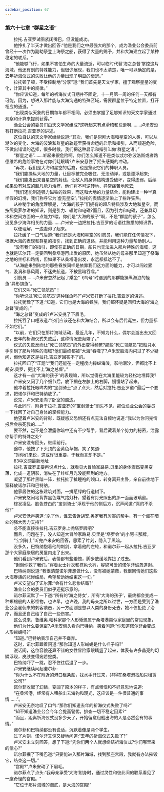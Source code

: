 ```yaml
---
sidebar_position: 67
---
```

### 第六十七章 “群星之语”  


　　拉托.吉亚罗试图紧闭嘴巴，但没能成功。  
　　他挣扎了半天才做出回答:“他是我们之中最强大的那个，成为渔业公会委员前曾经十一次作为副助祭登上海祭之船，获得了大量的赐予，并和大海建立起了某种稳定的联系。“  
　　“他能够飞行，如果不害怕生命的大量流逝，可以临时代替‘海之总督’掌控这片海域，他还有别的特殊能力，但很少展现，我们也不太清楚，唯一可以确定的是，去年祈海仪式的失败让他的力量出现了明显的衰退。”  
　　拉托顿了顿，不受控制地“分享”道:“我们首先是天文学家，擅于观察星星的变化，计算其中的规律。”  
　　“你应该知道，每年的祈海仪式日期并不固定，十一月第一周的任何一天都有可能，因为，想进入那片能与大海沟通的特殊区域，需要群星位于特定位置，打开相应的通道。“  
　　“出现类似天象的日期每年都不相同，必须由掌握了足够知识的天文学家通过观察和计算来提前获得。”  
　　渔业公会的委员们由天文学家组成?这听起来有点滑稽和荒诞啊….….卢米安没有打断拉托.吉亚罗的讲述。  
　　这位自认的天文学家继续说道:“其次，我们是崇拜大海和星空的人类，可以从潮汐的变化、大海的波浪和群星的轨迹里获得命运的启示和指引，从而规避危险，不做出错误的选择，很多时候，我们把这种启示和指引叫做‘群星之语’。”  
　　“群星之语”.……听起来很危险啊，你们怎么知道不是类似忒尔弥波洛斯或者路德维希的危险事物在对你们眨眼睛?卢米安忍住了摇头感慨的冲动。  
　　“再次，我们是大海和星空的后裔，也是祭祀它们的神职人员。  
　　“我们能操纵大地的力量，让目标被完全吸住，无法动弹，或是漂浮起来;  
　　“我们能发出来自星空的射线，让敌人的身体结构遭受破坏，变得虚弱，后续如果没有对应的超凡能力治疗，他们将不可逆转地、异常痛苦地死去;  
　　“我们还能制造强力磁铁的效果，而这和大地的力量结合，能构建出一种半真半假的幻境，我们称呼它为‘虚无星空’。”拉托的表情逐渐染上了些许狂热。  
　　从神秘学的角度理解是，“大海的孩子”们拥有的超凡特质涉及大地和星空，而按照奥萝尔讲的知识，则是引力、辐射和电磁?而且，因为引力和电磁，还兼具幻术和空间方面的一点能力?喂，你们是“大海的孩子”啊，不是“群星的孩子”，怎么没见多少海洋相关的力量…….卢米安一边把拉托.吉亚罗的话语往熟悉的知识靠，  
　　以便理解，一边腹诽了起来。  
　　拉托缓了一口气后道:“我们还是大海和星空的引航员，我们能在任何情况下，根据大海的表现和群星的指引，找到正确的道路，并能利用这种力量帮助别人。  
　　“没有我们的指引，即使在正确的日期，船只也无法进入那片特殊的海域，这也就是诺尔菲一定要回到桑塔港再出发的原因，她虽然从她的母亲那里知道了祭海之地的坐标和路线，但如果不从桑塔港出发，永远都抵达不了。  
　　“从海底来到陆地的那些眷族同样是依靠我们这方面的能力，才可以闯过雾气、漩涡和暴风雨，不迷失航道，不被黑暗吞噬。”  
　　引航员…….卢米安忽然记起了乘坐“飞鸟号”时遇到的那群能操纵海浪的怪鱼“异形旗鱼”。  
　　它们又叫“死亡领航员”！  
　　“你听说过‘死亡领航员’这种怪鱼吗?”卢米安打断了拉托.吉亚罗的讲述。  
　　拉托犹豫了下道:“知道，它们也是大海的眷族，我们都怀疑是回归大海的‘海之总督’变成的。”  
　　“海之总督”变成的?卢米安挑了下眉毛。  
　　拉托吞了口唾液道:“它们应该还在和大海结合，所以会有后代诞生，但力量都不如它们。”  
　　“以前，它们只在那片海域活动，最近几年，不知为什么，偶尔会游出去又回来，去年的祈海仪式失败后，这种情况更频繁了。”  
　　仪式的失败反而让“死亡领航员”的外出变得频繁?那些“死亡领航员”把船只水手引到了那片特殊的海域?他们最终都被“大海”吞噬了?卢米安脑海内闪过了不少疑问，但他知道这是拉托.吉亚罗回答不了的。  
　　拉托回归了“正题”:“我们还能在一定程度内操纵海浪，影响潮汐，但都比不上胡安.奥罗，更比不上‘海之总督’。”  
　　这才有一点“大海的孩子”的表现嘛，所以觉得在大海里能较为轻松地埋葬我?  
　　卢米安又问了几个细节后，放下搁在左膝上的右脚，慢慢站了起来。  
　　他冲着拉托眼眸内的“宝剑骑士”点了点头，然后对拉托.吉亚罗道:“最后一个要求，把诺尔菲和巴特纳放了。”  
　　说完，卢米安走向了卧室的窗边。  
　　与此同时，附身于拉托.吉亚罗的“宝剑骑士”消失不见，那位渔业公会的委员一下找回了对自己身体的掌控能力。  
　　他望着卢米安的背影，既疑惑又恐惧还有点无法自控地说道:“我以为你问完情报后会杀死我的......”  
　　要不然，岂不是会泄露你暗中还有不少帮手，背后藏着某个势力的秘密，泄露你帮手的特殊之处?  
　　卢米安没有回头，继续前行。  
　　途中，他按了下头顶的金黄色草帽，笑了笑道:  
　　“对你们来说，这或许很重要，于我而言却不是。”  
　　83中文网最新地址  
　　拉托.吉亚罗正要再说点什么，就看见大冒险家路易.贝里的身体骤然变黑变薄，化成一道阴影，消失在了绯红月光没能照到的地方。  
　　凝望了那片黑暗一阵，拉托扯了扯睡袍的领口，转身离开主卧，亲自前往地下室释放诺尔菲和巴特纳。  
　　他家居住的这栋建筑对面，一排葱绿的行道树下。  
　　卢米安悠闲地背靠黑色煤气路灯杆，望着有灯光照出的那一面面玻璃窗。  
　　棕发凌乱、脸色苍白的“宝剑骑士”浮现于他的侧后方，沉声问道:“真的不杀他?”  
　　卢米安低声笑道:“杀了他，谁去告诉胡安.奥罗我有厉害的帮手，有一个藏在暗处的强大势力支持?“  
　　总不能直接往拉托.吉亚罗身上抛塔罗牌吧?  
　　而且，问题在于，没人知道大冒险家路易.贝里是“塔罗会”的小阿卡那牌。  
　　“宝剑骑士”听完卢米安的回答，思索了片刻，隐入了黑暗。  
　　没多久，巴特纳抱着他的刺剑，拿着他的左轮，和诺尔菲一起从拉托.吉亚罗那个大家庭聚居的房屋内走了出来。  
　　他们看到卢米安后，表情都有些羞愧，脚步放缓地靠拢了过去。  
　　“谢谢你救了我们。”穿着女士衬衣和棕色长裤，容貌可爱的诺尔菲诚恳道谢。  
　　巴特纳则说道:“我很清楚诺尔菲想做什么，没有被她蒙蔽，我很同情她们这些大海眷族的悲惨结局，希望帮助她结束这一切。”  
　　卢米安望向了诺尔菲:“会有什么悲惨结局?”  
　　渔业公会的委员们似乎还挺乐意的。  
　　诺尔菲沉默了一下道:“所有的‘海之侍女’，所有‘大海的孩子’，最终都会变成一种蜥蜴般的人形怪物，也许早，也许晚，我的母亲之所以过世，一方面是受到了渔业公会雇佣来的刺客袭击，另一方面则是想以人类的身份死去，她不仅拒绝了治疗，而且还自己给了自己一些伤害。”  
　　这么说来，鲁维奥.帕科家那个人形蜥蜴属于桑塔港类似家庭里的常见现象，  
　　他们为什么要保密?卢米安侧头看向巴特纳，笑着问道:“你知道诺尔菲会变成人形蜥蜴吗?”  
　　“知道。”巴特纳表示自己并不嫌弃。  
　　这时，诺尔菲跟着问道:“那你知道人形蜥蜴是什么样子吗?”  
　　说话间，这位容貌还算不错的女性冒险家眼睛竖了起来，体表有许多晶亮的幻鳞浮现，皮肤变得宛若蛇类。  
　　巴特纳吓了一跳，忍不住往后退了一步。  
　　卢米安继续问起诺尔菲:  
　　“你为什么不在附近的港口租条船，找水手开过来，非得在桑塔港找船只租赁  
　　公司?”  
　　诺尔菲收起了幻鳞，变回了原本的样子，有点懊恼和不好意思地说道:  
　　“在桑塔港，经常有人租船出去海钓和观光，这应该是一件很普通的事情……”。  
　　卢米安无奈地叹了口气:“那你们知道去年的祈海仪式失败了吗?”  
　　“知不知道渔业公会今年会提高警惕，排查一切不稳定因素?“  
　　“而且，距离祈海仪式没多少天了，开始留意租船出海的人是必然会有的事情。”  
　　诺尔菲和巴特纳都没有说话，沉默着像是两个学生。  
　　过了片刻，诺尔菲又惊又疑地问道:“去年的祈海仪式失败了?”  
　　卢米安未立刻回答，想了下道:“凭你们两个人就想终结祈海仪式?你们哪里来的信心?”  
　　诺尔菲抿了下嘴巴道:“只要能进入那片海域，找到那座宫殿，我就有办法摧毁它，结束这一切。”  
　　“宫殿?”卢米安动了下眉毛。  
　　诺尔菲点了点头:“我母亲承受‘大海’附身时，通过灵性和彼此间的联系看见了一座奇怪的宫殿。“  
　　“它位于那片海域的海底，是大海的宫殿!”  
